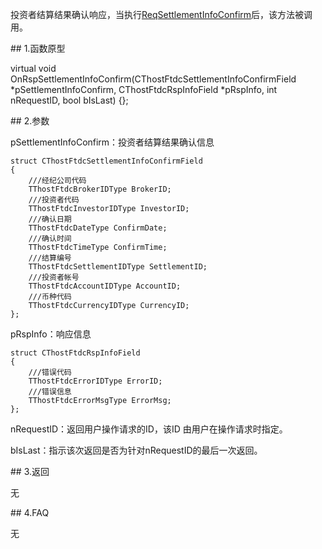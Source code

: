 <p>投资者结算结果确认响应，当执行<a href="../../CTHOSTFTDCTRADERSPI/REQSETTLEMENTINFOCONFIRM/">ReqSettlementInfoConfirm</a>后，该方法被调用。</p>
<span class="anchor" id="3fbafc95-793b-4abf-b5c5-61117bdd5faa"></span>
## 1.函数原型
<p>virtual void OnRspSettlementInfoConfirm(CThostFtdcSettlementInfoConfirmField *pSettlementInfoConfirm, CThostFtdcRspInfoField *pRspInfo, int nRequestID, bool bIsLast) {};</p>
<span class="anchor" id="c6c07eb5-0e53-4e07-ad55-22c04983190f"></span>
## 2.参数
<p>pSettlementInfoConfirm：投资者结算结果确认信息</p>
<pre><code>struct CThostFtdcSettlementInfoConfirmField
{
    ///经纪公司代码
    TThostFtdcBrokerIDType BrokerID;
    ///投资者代码
    TThostFtdcInvestorIDType InvestorID;
    ///确认日期
    TThostFtdcDateType ConfirmDate;
    ///确认时间
    TThostFtdcTimeType ConfirmTime;
    ///结算编号
    TThostFtdcSettlementIDType SettlementID;
    ///投资者帐号
    TThostFtdcAccountIDType AccountID;
    ///币种代码
    TThostFtdcCurrencyIDType CurrencyID;
};
</code></pre>
<p>pRspInfo：响应信息</p>
<pre><code>struct CThostFtdcRspInfoField
{
    ///错误代码
    TThostFtdcErrorIDType ErrorID;
    ///错误信息
    TThostFtdcErrorMsgType ErrorMsg;
};
</code></pre>
<p>nRequestID：返回用户操作请求的ID，该ID 由用户在操作请求时指定。</p>
<p>bIsLast：指示该次返回是否为针对nRequestID的最后一次返回。</p>
<span class="anchor" id="647a1b3d-ec8b-4959-aec3-a022e1baec5a"></span>
## 3.返回
<p>无</p>
<span class="anchor" id="67aec8fb-718c-4aea-8dac-9957449f1fca"></span>
## 4.FAQ
<p>无</p>
